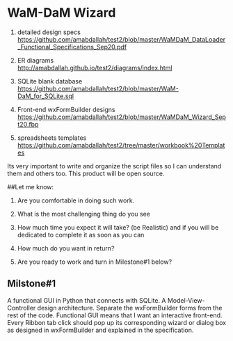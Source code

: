# WaM-DaM Wizard 

1. detailed design specs 
https://github.com/amabdallah/test2/blob/master/WaMDaM_DataLoader_Functional_Specifications_Sep20.pdf

2. ER diagrams  
http://amabdallah.github.io/test2/diagrams/index.html

3. SQLite blank database 
https://github.com/amabdallah/test2/blob/master/WaM-DaM_for_SQLite.sql

4. Front-end wxFormBuilder designs 
https://github.com/amabdallah/test2/blob/master/WaMDaM_Wizard_Sept20.fbp

5. spreadsheets templates 
https://github.com/amabdallah/test2/tree/master/workbook%20Templates


Its very important to write and organize the script files so I can understand them and others too. This product will be open source. 


##Let me know:   

1. Are you comfortable in doing such work.   

2. What is the most challenging thing do you see   

3. How much time you expect it will take? (be Realistic) and if you will be dedicated to complete it as soon as you can  

4. How much do you want in return?    
 
5. Are you ready to work and turn in Milestone#1 below?    

## Milstone#1     
A functional GUI in Python that connects with SQLite. A Model-View-Controller design architecture. Separate the wxFormBuilder forms from the rest of the code. Functional GUI means that I want an interactive front-end. Every Ribbon tab click should pop up its corresponding wizard or dialog box as designed in wxFormBuilder and explained in the specification.

